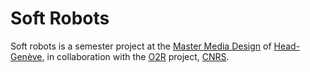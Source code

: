 # Soft Robots
Soft robots is a semester project at the [Master Media Design]() of [Head-Genève](http://hesge.ch/head), in collaboration with the [O2R]() project,  [CNRS]().

